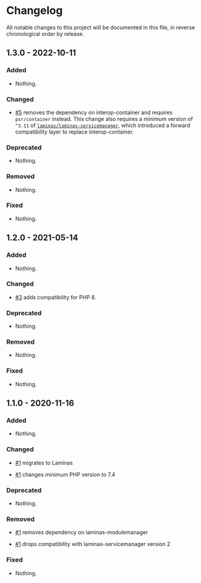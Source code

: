 # Changelog

All notable changes to this project will be documented in this file, in reverse chronological order by release.

## 1.3.0 - 2022-10-11

### Added

- Nothing.

### Changed

- [#5](https://github.com/MidnightDesign/automatic-di-module/pull/5) removes the dependency on interop-container
  and requires `psr/container` instead. This change also requires a minimum version of `^3.11`
  of [`laminas/laminas-servicemanager`](https://github.com/laminas/laminas-servicemanager/releases/tag/3.11.0), which
  introduced a forward compatibility layer to replace interop-container.

### Deprecated

- Nothing.

### Removed

- Nothing.

### Fixed

- Nothing.

## 1.2.0 - 2021-05-14

### Added

- Nothing.

### Changed

- [#3](https://github.com/MidnightDesign/automatic-di-module/pull/3) adds compatibility for PHP 8.

### Deprecated

- Nothing.

### Removed

- Nothing.

### Fixed

- Nothing.

## 1.1.0 - 2020-11-16

### Added

- Nothing.

### Changed

- [#1](https://github.com/MidnightDesign/automatic-di-module/pull/1) migrates to Laminas

- [#1](https://github.com/MidnightDesign/automatic-di-module/pull/1) changes minimum PHP version to 7.4

### Deprecated

- Nothing.

### Removed

- [#1](https://github.com/MidnightDesign/automatic-di-module/pull/1) removes dependency on laminas-modulemanager

- [#1](https://github.com/MidnightDesign/automatic-di-module/pull/1) drops compatibility with laminas-servicemanager version 2

### Fixed

- Nothing.

